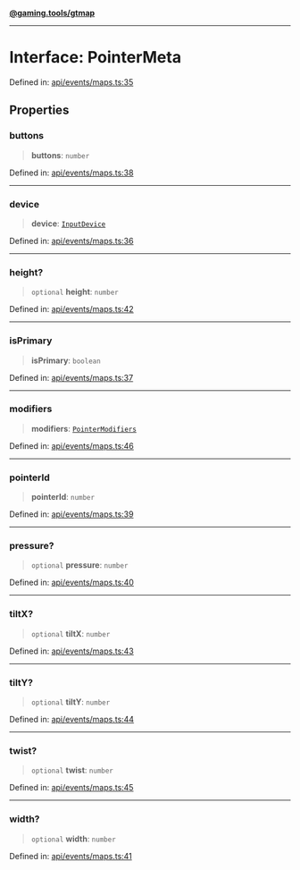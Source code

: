[**@gaming.tools/gtmap**](README.md)

***

# Interface: PointerMeta

Defined in: [api/events/maps.ts:35](https://github.com/gamingtools/gt-map/blob/37582d0663306e25f7b67e6e3ae4390bd14c21af/packages/gtmap/src/api/events/maps.ts#L35)

## Properties

### buttons

> **buttons**: `number`

Defined in: [api/events/maps.ts:38](https://github.com/gamingtools/gt-map/blob/37582d0663306e25f7b67e6e3ae4390bd14c21af/packages/gtmap/src/api/events/maps.ts#L38)

***

### device

> **device**: [`InputDevice`](TypeAlias.InputDevice.md)

Defined in: [api/events/maps.ts:36](https://github.com/gamingtools/gt-map/blob/37582d0663306e25f7b67e6e3ae4390bd14c21af/packages/gtmap/src/api/events/maps.ts#L36)

***

### height?

> `optional` **height**: `number`

Defined in: [api/events/maps.ts:42](https://github.com/gamingtools/gt-map/blob/37582d0663306e25f7b67e6e3ae4390bd14c21af/packages/gtmap/src/api/events/maps.ts#L42)

***

### isPrimary

> **isPrimary**: `boolean`

Defined in: [api/events/maps.ts:37](https://github.com/gamingtools/gt-map/blob/37582d0663306e25f7b67e6e3ae4390bd14c21af/packages/gtmap/src/api/events/maps.ts#L37)

***

### modifiers

> **modifiers**: [`PointerModifiers`](Interface.PointerModifiers.md)

Defined in: [api/events/maps.ts:46](https://github.com/gamingtools/gt-map/blob/37582d0663306e25f7b67e6e3ae4390bd14c21af/packages/gtmap/src/api/events/maps.ts#L46)

***

### pointerId

> **pointerId**: `number`

Defined in: [api/events/maps.ts:39](https://github.com/gamingtools/gt-map/blob/37582d0663306e25f7b67e6e3ae4390bd14c21af/packages/gtmap/src/api/events/maps.ts#L39)

***

### pressure?

> `optional` **pressure**: `number`

Defined in: [api/events/maps.ts:40](https://github.com/gamingtools/gt-map/blob/37582d0663306e25f7b67e6e3ae4390bd14c21af/packages/gtmap/src/api/events/maps.ts#L40)

***

### tiltX?

> `optional` **tiltX**: `number`

Defined in: [api/events/maps.ts:43](https://github.com/gamingtools/gt-map/blob/37582d0663306e25f7b67e6e3ae4390bd14c21af/packages/gtmap/src/api/events/maps.ts#L43)

***

### tiltY?

> `optional` **tiltY**: `number`

Defined in: [api/events/maps.ts:44](https://github.com/gamingtools/gt-map/blob/37582d0663306e25f7b67e6e3ae4390bd14c21af/packages/gtmap/src/api/events/maps.ts#L44)

***

### twist?

> `optional` **twist**: `number`

Defined in: [api/events/maps.ts:45](https://github.com/gamingtools/gt-map/blob/37582d0663306e25f7b67e6e3ae4390bd14c21af/packages/gtmap/src/api/events/maps.ts#L45)

***

### width?

> `optional` **width**: `number`

Defined in: [api/events/maps.ts:41](https://github.com/gamingtools/gt-map/blob/37582d0663306e25f7b67e6e3ae4390bd14c21af/packages/gtmap/src/api/events/maps.ts#L41)
